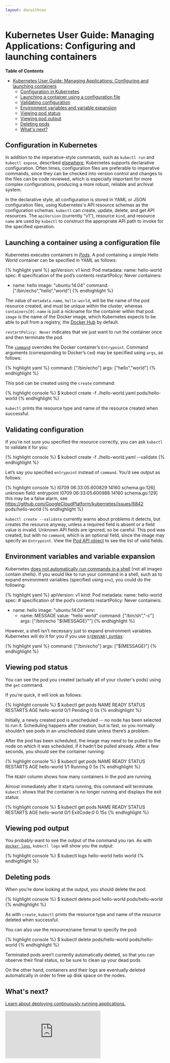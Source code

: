 ```yaml
---
layout: docwithnav
---
```

<!-- BEGIN MUNGE: UNVERSIONED_WARNING -->


<!-- END MUNGE: UNVERSIONED_WARNING -->

# Kubernetes User Guide: Managing Applications: Configuring and launching containers

**Table of Contents**
<!-- BEGIN MUNGE: GENERATED_TOC -->

- [Kubernetes User Guide: Managing Applications: Configuring and launching containers](#kubernetes-user-guide-managing-applications-configuring-and-launching-containers)
  - [Configuration in Kubernetes](#configuration-in-kubernetes)
  - [Launching a container using a configuration file](#launching-a-container-using-a-configuration-file)
  - [Validating configuration](#validating-configuration)
  - [Environment variables and variable expansion](#environment-variables-and-variable-expansion)
  - [Viewing pod status](#viewing-pod-status)
  - [Viewing pod output](#viewing-pod-output)
  - [Deleting pods](#deleting-pods)
  - [What's next?](#whats-next)

<!-- END MUNGE: GENERATED_TOC -->

## Configuration in Kubernetes

In addition to the imperative-style commands, such as `kubectl run` and `kubectl expose`, described [elsewhere](quick-start.html), Kubernetes supports declarative configuration. Often times, configuration files are preferable to imperative commands, since they can be checked into version control and changes to the files can be code reviewed, which is especially important for more complex configurations, producing a more robust, reliable and archival system.

In the declarative style, all configuration is stored in YAML or JSON configuration files, using Kubernetes's API resource schemas as the configuration schemas. `kubectl` can create, update, delete, and get API resources. The `apiVersion` (currently “v1”), resource `kind`, and resource `name` are used by `kubectl` to construct the appropriate API path to invoke for the specified operation. 

## Launching a container using a configuration file

Kubernetes executes containers in [*Pods*](pods.html). A pod containing a simple Hello World container can be specified in YAML as follows:

{% highlight yaml %}
apiVersion: v1
kind: Pod
metadata:
  name: hello-world
spec:  # specification of the pod’s contents
  restartPolicy: Never
  containers:
  - name: hello
    image: "ubuntu:14.04"
    command: ["/bin/echo","hello”,”world"]
{% endhighlight %}

The value of `metadata.name`, `hello-world`, will be the name of the pod resource created, and must be unique within the cluster, whereas `containers[0].name` is just a nickname for the container within that pod. `image` is the name of the Docker image, which Kubernetes expects to be able to pull from a registry, the [Docker Hub](https://registry.hub.docker.com/) by default.

`restartPolicy: Never` indicates that we just want to run the container once and then terminate the pod. 

The [`command`](containers.html#containers-and-commands) overrides the Docker container’s `Entrypoint`. Command arguments (corresponding to Docker’s `Cmd`) may be specified using `args`, as follows:

{% highlight yaml %}
    command: ["/bin/echo"]
    args: ["hello","world"]
{% endhighlight %}

This pod can be created using the `create` command:

{% highlight console %}
$ kubectl create -f ./hello-world.yaml
pods/hello-world
{% endhighlight %}

`kubectl` prints the resource type and name of the resource created when successful.

## Validating configuration

If you’re not sure you specified the resource correctly, you can ask `kubectl` to validate it for you:

{% highlight console %}
$ kubectl create -f ./hello-world.yaml --validate
{% endhighlight %}

Let’s say you specified `entrypoint` instead of `command`. You’d see output as follows:

{% highlight console %}
I0709 06:33:05.600829   14160 schema.go:126] unknown field: entrypoint
I0709 06:33:05.600988   14160 schema.go:129] this may be a false alarm, see https://github.com/GoogleCloudPlatform/kubernetes/issues/6842
pods/hello-world
{% endhighlight %}

`kubectl create --validate` currently warns about problems it detects, but creates the resource anyway, unless a required field is absent or a field value is invalid. Unknown API fields are ignored, so be careful. This pod was created, but with no `command`, which is an optional field, since the image may specify an `Entrypoint`.
View the [Pod API
object](https://htmlpreview.github.io/?https://github.com/GoogleCloudPlatform/kubernetes/HEAD/docs/api-reference/definitions.html#_v1_pod)
to see the list of valid fields.

## Environment variables and variable expansion

Kubernetes [does not automatically run commands in a shell](https://github.com/GoogleCloudPlatform/kubernetes/wiki/User-FAQ#use-of-environment-variables-on-the-command-line) (not all images contain shells). If you would like to run your command in a shell, such as to expand environment variables (specified using `env`), you could do the following:

{% highlight yaml %}
apiVersion: v1
kind: Pod
metadata:
  name: hello-world
spec:  # specification of the pod’s contents
  restartPolicy: Never
  containers:
  - name: hello
    image: "ubuntu:14.04"
    env:
    - name: MESSAGE
      value: "hello world"
    command: ["/bin/sh","-c"]
    args: ["/bin/echo \"${MESSAGE}\""]
{% endhighlight %}

However, a shell isn’t necessary just to expand environment variables. Kubernetes will do it for you if you use [`$(ENVVAR)` syntax](../../docs/design/expansion.html):

{% highlight yaml %}
    command: ["/bin/echo"]
    args: ["$(MESSAGE)"]
{% endhighlight %}

## Viewing pod status

You can see the pod you created (actually all of your cluster's pods) using the `get` command. 

If you’re quick, it will look as follows:

{% highlight console %}
$ kubectl get pods
NAME          READY     STATUS    RESTARTS   AGE
hello-world   0/1       Pending   0          0s
{% endhighlight %}

Initially, a newly created pod is unscheduled -- no node has been selected to run it. Scheduling happens after creation, but is fast, so you normally shouldn’t see pods in an unscheduled state unless there’s a problem.

After the pod has been scheduled, the image may need to be pulled to the node on which it was scheduled, if it hadn’t be pulled already. After a few seconds, you should see the container running:

{% highlight console %}
$ kubectl get pods
NAME          READY     STATUS    RESTARTS   AGE
hello-world   1/1       Running   0          5s
{% endhighlight %}

The `READY` column shows how many containers in the pod are running.

Almost immediately after it starts running, this command will terminate. `kubectl` shows that the container is no longer running and displays the exit status:

{% highlight console %}
$ kubectl get pods
NAME          READY     STATUS       RESTARTS   AGE
hello-world   0/1       ExitCode:0   0          15s
{% endhighlight %}

## Viewing pod output

You probably want to see the output of the command you ran. As with [`docker logs`](https://docs.docker.com/userguide/usingdocker/), `kubectl logs` will show you the output:

{% highlight console %}
$ kubectl logs hello-world
hello world
{% endhighlight %}

## Deleting pods

When you’re done looking at the output, you should delete the pod:

{% highlight console %}
$ kubectl delete pod hello-world
pods/hello-world
{% endhighlight %}

As with `create`, `kubectl` prints the resource type and name of the resource deleted when successful.

You can also use the resource/name format to specify the pod:

{% highlight console %}
$ kubectl delete pods/hello-world
pods/hello-world
{% endhighlight %}

Terminated pods aren’t currently automatically deleted, so that you can observe their final status, so be sure to clean up your dead pods. 

On the other hand, containers and their logs are eventually deleted automatically in order to free up disk space on the nodes.

## What's next?

[Learn about deploying continuously running applications.](deploying-applications.html)


<!-- BEGIN MUNGE: GENERATED_ANALYTICS -->
[![Analytics](https://kubernetes-site.appspot.com/UA-36037335-10/GitHub/docs/user-guide/configuring-containers.md?pixel)]()
<!-- END MUNGE: GENERATED_ANALYTICS -->

